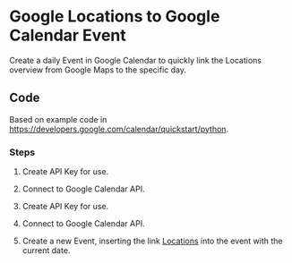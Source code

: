 # Google Locations to Google Calendar Event

Create a daily Event in Google Calendar to quickly link the Locations overview from Google Maps to
the specific day.

## Code
Based on example code in https://developers.google.com/calendar/quickstart/python.

### Steps
1. Create API Key for use.
2. Connect to Google Calendar API.

1. Create API Key for use.
2. Connect to Google Calendar API.
3. Create a new Event, inserting the link [Locations](https://www.google.se/maps/timeline?hl=nl&authuser=0&pb=!1m2!1m1!1s2020-08-20) into the event with the current date.
